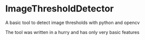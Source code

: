 # ImageThresholdDetector

A basic tool to detect image thresholds with python and opencv

The tool was written in a hurry and has only very basic features